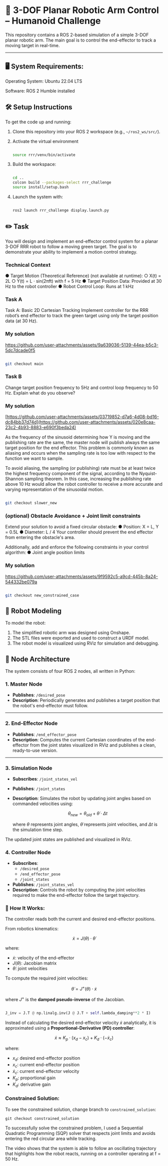 # 🦾 3-DOF Planar Robotic Arm Control – Humanoid Challenge

This repository contains a ROS 2-based simulation of a simple 3-DOF planar robotic arm. The main goal is to control the end-effector to track a moving target in real-time.

---
## 🖥️ System Requirements:

Operating System: Ubuntu 22.04 LTS

Software: ROS 2 Humble installed

## 🛠️ Setup Instructions

To get the code up and running:

1. Clone this repository into your ROS 2 workspace (e.g., `~/ros2_ws/src/`).
2. Activate the virtual environment
   
   ```bash
   
   source rrr/venv/bin/activate
   
   ```
   
4. Build the workspace:

   ```bash
   
   cd ..
   colcon build --packages-select rrr_challenge
   source install/setup.bash
   
   ```
   
5. Launch the system with:

   ```bash

   ros2 launch rrr_challenge display.launch.py

   ```

## ✏️ Task
You will design and implement an end-effector control system for a planar 3-DOF RRR robot to
follow a moving green target. The goal is to demonstrate your ability to implement a motion
control strategy.

### Technical Context
● Target Motion (Theoretical Reference) (not available at runtime):
  ○ X(t) = 2L
  ○ Y(t) = L · sin(2πft) with f = 5 Hz
● Target Position Data: Provided at 30 Hz to the robot controller
● Robot Control Loop: Runs at 1 kHz

### Task A
Task A: Basic 2D Cartesian Tracking
Implement controller for the RRR robot’s end effector to track the green target using only the
target position data (at 30 Hz).

### My solution
https://github.com/user-attachments/assets/9a639036-5139-44ea-b5c3-5dc7dcade0f5

   ```bash

   git checkout main

   ```

### Task B
Change target position frequency to 5Hz and control loop frequency to 50 Hz.
Explain what do you observe?

### My solution
[https://github.com/user-attachments/assets/03719852-d7a6-4d08-bd16-dc84bb37d74d](https://github.com/user-attachments/assets/020e8caa-23c2-4b93-8883-e690f3beda24)

As the frequency of the sinusoid determining how Y is moving and the publishing rate are the same, the master node will publish always the same target position for the end effector. This problem is commonly known as aliasing and occurs when the sampling rate is too low with respect to the function we want to sample. 

To avoid aliasing, the sampling (or publishing) rate must be at least twice the highest frequency component of the signal, according to the Nyquist-Shannon sampling theorem. In this case, increasing the publishing rate above 10 Hz would allow the robot controller to receive a more accurate and varying representation of the sinusoidal motion.

   ```bash

   git checkout slower_new

   ```

### (optional) Obstacle Avoidance + Joint limit constraints
Extend your solution to avoid a fixed circular obstacle:
● Position: X = L, Y = 0.5L
● Diameter: L / 4
Your controller should prevent the end effector from entering the obstacle's area.

Additionally, add and enforce the following constraints in your control algorithm:
● Joint angle position limits

### My solution
https://github.com/user-attachments/assets/9f9592c5-a9cd-445b-8a24-544332be079a
   ```bash

   git checkout new_constrained_case

   ```

## 🤖 Robot Modeling
To model the robot:

1. The simplified robotic arm was designed using Onshape.
2. The STL files were exported and used to construct a URDF model.
3. The robot model is visualized using RViz for simulation and debugging.

## 🧠 Node Architecture
The system consists of four ROS 2 nodes, all written in Python:

### 1. **Master Node**
- **Publishes**: `/desired_pose`
- **Description**: Periodically generates and publishes a target position that the robot's end-effector must follow.

---

### 2. **End-Effector Node**
- **Publishes**: `/end_effector_pose`
- **Description**: Computes the current Cartesian coordinates of the end-effector from the joint states visualized in RViz and publishes a clean, ready-to-use version.

---

### 3. **Simulation Node**
- **Subscribes**: `/joint_states_vel`
- **Publishes**: `/joint_states`
- **Description**: Simulates the robot by updating joint angles based on commanded velocities using:


    $$\theta_{new} = \theta_{old} +  \dot{\theta} \cdot Δt$$

    where $\theta$ represents joint angles, $\dot{\theta}$ represents joint velocities, and $Δt$ is the simulation time step.

The updated joint states are published and visualized in RViz.
### 4. **Controller Node**
- **Subscribes**:
  - `/desired_pose`
  - `/end_effector_pose`
  - `/joint_states`
- **Publishes**:  `/joint_states_vel`
- **Description**: Controls the robot by computing the joint velocities required to make the end-effector follow the target trajectory.

### 🧩 How It Works:

The controller reads both the current and desired end-effector positions.

From robotics kinematics:

$$\dot{x} = J(\theta) \cdot \dot{\theta}$$

where:

- $\dot{x}$: velocity of the end-effector  
- $J(\theta)$: Jacobian matrix  
- $\dot{\theta}$: joint velocities  

To compute the required joint velocities:

$$\dot{\theta} = J^+(\theta) \cdot \dot{x}$$

where $J^+$ is the **damped pseudo-inverse** of the Jacobian.

   ```python

   J_inv = J.T @ np.linalg.inv(J @ J.T + self.lambda_damping**2 * I)

   ```


Instead of calculating the desired end-effector velocity $\dot{x}$ analytically, it is approximated using a **Proportional-Derivative (PD) controller**:

$$
\dot{x} \approx K_p \cdot (x_d - x_c) + K_d \cdot (-\dot{x}_c)
$$

where:
- $x_d$: desired end-effector position  
- $x_c$: current end-effector position  
- $\dot{x}_c$: current end-effector velocity  
- $K_p$: proportional gain  
- $K_d$: derivative gain

### Constrained Solution:

To see the constrained solution, change branch to `constrained_solution`:

   ```
   git checkout constrained_solution
   ```

To successfully solve the constrained problem, I used a Sequential Quadratic Programming (SQP) solver that respects joint limits and avoids entering the red circular area while tracking.

The video shows that the system is able to follow an oscillating trajectory that highlights how the robot reacts, running on a controller operating at f = 50 Hz.
